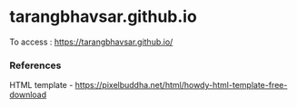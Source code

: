 # tarangbhavsar.github.io
To access : https://tarangbhavsar.github.io/
### References

HTML template - https://pixelbuddha.net/html/howdy-html-template-free-download
